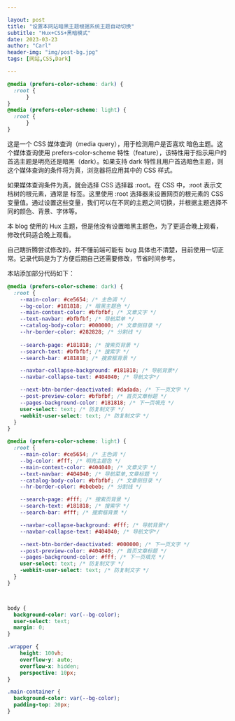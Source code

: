 ```yaml
---

layout: post
title: "设置本网站暗黑主题根据系统主题自动切换"
subtitle: "Hux+CSS+黑暗模式"
date: 2023-03-23
author: "Carl"
header-img: "img/post-bg.jpg"
tags: [网站,CSS,Dark]

---
```


```css
@media (prefers-color-scheme: dark) {
  :root {
      }  
}
@media (prefers-color-scheme: light) {
  :root {
      }  
}
```

这是一个 CSS 媒体查询（media query），用于检测用户是否喜欢 暗色主题。这个媒体查询使用 prefers-color-scheme 特性（feature），该特性用于指示用户的首选主题是明亮还是暗黑（dark）。如果支持 dark 特性且用户首选暗色主题，则这个媒体查询的条件将为真，浏览器将应用其中的 CSS 样式。



如果媒体查询条件为真，就会选择 CSS 选择器 :root。在 CSS 中，:root 表示文档树的根元素，通常是 <html> 标签。这里使用 :root 选择器来设置网页的根元素的 CSS 变量值。通过设置这些变量，我们可以在不同的主题之间切换，并根据主题选择不同的颜色、背景、字体等。



本 blog 使用的 Hux 主题，但是他没有设置暗黑主题色，为了更适合晚上观看，修改代码适合晚上观看。

自己瞎折腾尝试修改的，并不懂前端可能有 bug 具体也不清楚，目前使用一切正常。记录代码是为了方便后期自己还需要修改，节省时间参考。

本站添加部分代码如下：

```css
@media (prefers-color-scheme: dark) {
  :root {
    --main-color: #ce5654; /* 主色调 */
    --bg-color: #181818; /* 暗黑主题色 */
    --main-context-color: #bfbfbf; /* 文章文字 */
    --text-navbar: #bfbfbf; /* 导航菜单 */
    --catalog-body-color: #000000; /* 文章侧目录 */
    --hr-border-color: #282828; /* 分割线 */
   
    --search-page: #181818; /* 搜索页背景 */
    --search-text: #bfbfbf; /* 搜索字 */
    --search-bar: #181818; /* 搜索框背景 */

    --navbar-collapse-background: #181818; /* 导航背景*/
    --navbar-collapse-text: #404040; /* 导航文字*/

    --next-btn-border-deactivated: #dadada; /* 下一页文字 */
    --post-preview-color: #bfbfbf; /* 首页文章标题 */
    --pages-background-color: #181818; /* 下一页填充 */
    user-select: text; /* 防复制文字 */
    -webkit-user-select: text; /* 防复制文字 */
  }  
}

@media (prefers-color-scheme: light) {
  :root {
    --main-color: #ce5654; /* 主色调 */
    --bg-color: #fff; /* 明亮主题色 */
    --main-context-color: #404040; /* 文章文字 */
    --text-navbar: #404040; /* 导航菜单,文章标题 */
    --catalog-body-color: #bfbfbf; /* 文章侧目录 */
    --hr-border-color: #ebebeb; /* 分割线 */

    --search-page: #fff; /* 搜索页背景 */
    --search-text: #181818; /* 搜索字 */
    --search-bar: #fff; /* 搜索框背景 */

    --navbar-collapse-background: #fff; /* 导航背景*/
    --navbar-collapse-text: #404040; /* 导航文字*/

    --next-btn-border-deactivated: #000000; /* 下一页文字 */
    --post-preview-color: #404040; /* 首页文章标题 */
    --pages-background-color: #fff; /* 下一页填充 */
    user-select: text; /* 防复制文字 */
    -webkit-user-select: text; /* 防复制文字 */
  }
}



body {
  background-color: var(--bg-color);
  user-select: text;
  margin: 0;
}

.wrapper {
    height: 100vh;
    overflow-y: auto;
    overflow-x: hidden;
    perspective: 10px;
}

.main-container {
  background-color: var(--bg-color);
  padding-top: 20px;
}

```





